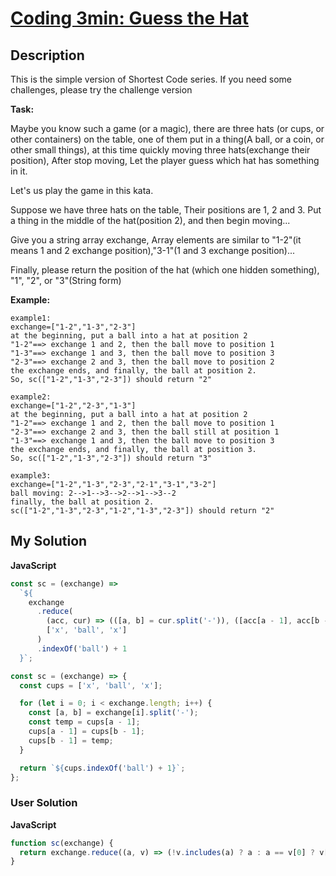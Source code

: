 # [Coding 3min: Guess the Hat](https://www.codewars.com/kata/570ef7a834e61306da00035b)

## Description

This is the simple version of Shortest Code series. If you need some challenges, please try the challenge version

**Task:**

Maybe you know such a game (or a magic), there are three hats (or cups, or other containers) on the table, one of them put in a thing(A ball, or a coin, or other small things), at this time quickly moving three hats(exchange their position), After stop moving, Let the player guess which hat has something in it.

Let's us play the game in this kata.

Suppose we have three hats on the table, Their positions are 1, 2 and 3. Put a thing in the middle of the hat(position 2), and then begin moving...

Give you a string array exchange, Array elements are similar to "1-2"(it means 1 and 2 exchange position),"3-1"(1 and 3 exchange position)...

Finally, please return the position of the hat (which one hidden something), "1", "2", or "3"(String form)

**Example:**

```
example1:
exchange=["1-2","1-3","2-3"]
at the beginning, put a ball into a hat at position 2
"1-2"==> exchange 1 and 2, then the ball move to position 1
"1-3"==> exchange 1 and 3, then the ball move to position 3
"2-3"==> exchange 2 and 3, then the ball move to position 2
the exchange ends, and finally, the ball at position 2.
So, sc(["1-2","1-3","2-3"]) should return "2"

example2:
exchange=["1-2","2-3","1-3"]
at the beginning, put a ball into a hat at position 2
"1-2"==> exchange 1 and 2, then the ball move to position 1
"2-3"==> exchange 2 and 3, then the ball still at position 1
"1-3"==> exchange 1 and 3, then the ball move to position 3
the exchange ends, and finally, the ball at position 3.
So, sc(["1-2","1-3","2-3"]) should return "3"

example3:
exchange=["1-2","1-3","2-3","2-1","3-1","3-2"]
ball moving: 2-->1-->3-->2-->1-->3--2
finally, the ball at position 2.
sc(["1-2","1-3","2-3","1-2","1-3","2-3"]) should return "2"
```

## My Solution

**JavaScript**

```js
const sc = (exchange) =>
  `${
    exchange
      .reduce(
        (acc, cur) => (([a, b] = cur.split('-')), ([acc[a - 1], acc[b - 1]] = [acc[b - 1], acc[a - 1]]), acc),
        ['x', 'ball', 'x']
      )
      .indexOf('ball') + 1
  }`;
```

```js
const sc = (exchange) => {
  const cups = ['x', 'ball', 'x'];

  for (let i = 0; i < exchange.length; i++) {
    const [a, b] = exchange[i].split('-');
    const temp = cups[a - 1];
    cups[a - 1] = cups[b - 1];
    cups[b - 1] = temp;
  }

  return `${cups.indexOf('ball') + 1}`;
};
```

### User Solution

**JavaScript**

```js
function sc(exchange) {
  return exchange.reduce((a, v) => (!v.includes(a) ? a : a == v[0] ? v[v.length - 1] : v[0]), '2');
}
```
